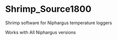 # Shrimp_Source1800

Shrimp software for Niphargus temperature loggers 

Works with All Niphargus versions
